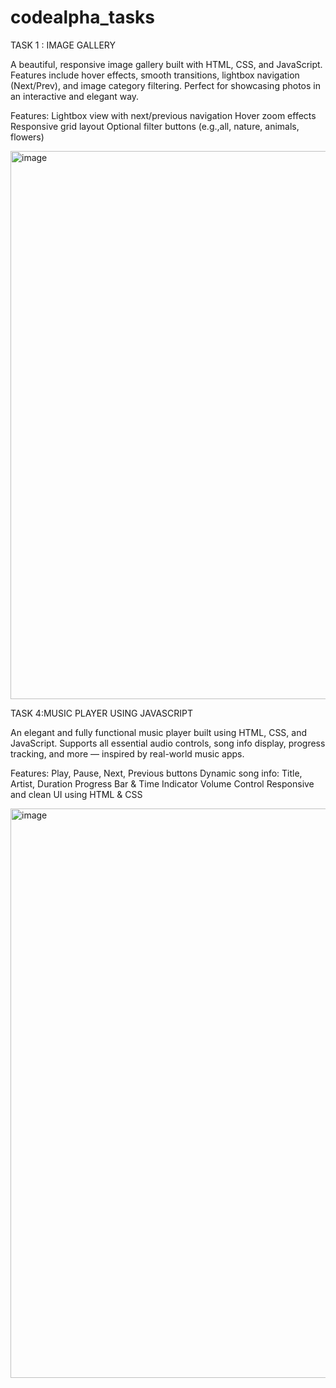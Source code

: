 # codealpha_tasks

TASK 1 : IMAGE GALLERY

A beautiful, responsive image gallery built with HTML, CSS, and JavaScript. Features include hover effects, smooth transitions, lightbox navigation (Next/Prev), and image category filtering. Perfect for showcasing photos in an interactive and elegant way.

Features:
Lightbox view with next/previous navigation
Hover zoom effects
Responsive grid layout
Optional filter buttons (e.g.,all, nature, animals, flowers)

<img width="1898" height="877" alt="image" src="https://github.com/user-attachments/assets/02f8dc6c-8f55-42e1-a959-7420770837a5" />


TASK 4:MUSIC PLAYER USING JAVASCRIPT

An elegant and fully functional music player built using HTML, CSS, and JavaScript. Supports all essential audio controls, song info display, progress tracking, and more — inspired by real-world music apps.

 Features:
 Play, Pause, Next, Previous buttons
 Dynamic song info: Title, Artist, Duration
 Progress Bar & Time Indicator
 Volume Control
 Responsive and clean UI using HTML & CSS

 <img width="1918" height="911" alt="image" src="https://github.com/user-attachments/assets/5014e11b-962e-4d76-b573-305b3e838297" />
